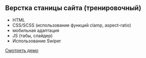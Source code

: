 ## Верстка станицы сайта (тренировочный) 

- HTML
- CSS/SCSS (использование функций clamp, aspect-ratio)
- мобильная адаптация
- JS (табы, слайдер)
- Использование Swiper

[Смотреть демо](https://vnagorniy.github.io/panto-store/)
